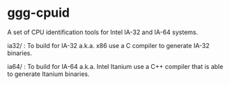 ggg-cpuid
=========

A set of CPU identification tools for Intel IA-32 and IA-64 systems.

ia32/ : To build for IA-32 a.k.a. x86 use a C compiler to generate IA-32 binaries.

ia64/ : To build for IA-64 a.k.a. Intel Itanium use a C++ compiler that is able to generate Itanium binaries.
